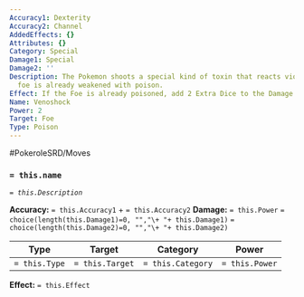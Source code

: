 ```yaml
---
Accuracy1: Dexterity
Accuracy2: Channel
AddedEffects: {}
Attributes: {}
Category: Special
Damage1: Special
Damage2: ''
Description: The Pokemon shoots a special kind of toxin that reacts violently if the
  foe is already weakened with poison.
Effect: If the Foe is already poisoned, add 2 Extra Dice to the Damage Pool.
Name: Venoshock
Power: 2
Target: Foe
Type: Poison
---
```


#PokeroleSRD/Moves

### `= this.name`
*`= this.Description`*

**Accuracy:** `= this.Accuracy1` + `= this.Accuracy2`
**Damage:** `= this.Power` `= choice(length(this.Damage1)=0, "","\+ "+ this.Damage1)` `= choice(length(this.Damage2)=0, "","\+ "+ this.Damage2)`

| Type          | Target          | Category          | Power          |
| ------------- | --------------- | ----------------  | -------------- |
| `= this.Type` | `= this.Target` | `= this.Category` | `= this.Power` | 

**Effect:** `= this.Effect`